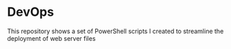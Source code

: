 # DevOps

This repository shows a set of PowerShell scripts I created to streamline the deployment of web server files
